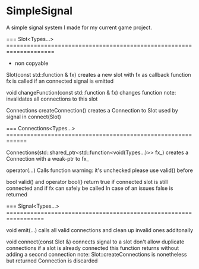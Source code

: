 # SimpleSignal
A simple signal system I made for my current game project.

=== Slot<Types...> ====================================================================
- non copyable

Slot(const std::function & fx)
  creates a new slot with fx as callback function
  fx is called if an connected signal is emitted

void changeFunction(const std::function & fx)
  changes function 
  note: invalidates all connections to this slot

Connections createConnection()
  creates a Connection to Slot
  used by signal in connect(Slot)
 
  
=== Connections<Types...> ============================================================
 
Connections(std::shared_ptr<std::function<void(Types...)>> fx_)
  creates a Connection with a weak-ptr to fx_

operator(...)
  Calls function
  warning: it's unchecked please use valid() before
  
bool valid() and operator bool()
  return true if connected slot is still connected and if fx can safely be called
  In case of an issues false is returned
  
=== Signal<Types...> =================================================================

void emit(...)
  calls all valid connections and clean up invalid ones additonally

void connect(const Slot &)
  connects signal to a slot
  don't allow duplicate connections
  if a slot is already connected this function returns without adding a second connection
  note: Slot::createConnections is nonetheless but returned Connection is discarded
